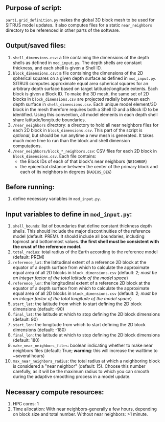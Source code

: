## Purpose of script:
`part1.grid_definition.py` makes the global 3D block mesh to be used for SITRUS model updates. It also computes files for a static `near_neighbors` directory to be referenced in other parts of the software.


## Output/saved files:
1. `shell_dimensions.csv`: a file containing the dimensions of the depth shells as defined in `mod_input.py`. The depth shells are constant thickness, and each shell is given a Shell ID.
2. `block_dimensions.csv`: a file containing the dimensions of the 2D spherical squares on a given depth surface as defined in `mod_input.py`. SITRUS computes approximate equal area spherical squares for an arbitrary depth surface based on target latitude/longitude extents. Each block is given a Block ID. To make the 3D mesh, the same set of 2D blocks in `block_dimensions.csv` are projected radially between each depth surface in `shell_dimensions.csv`. Each unique model element/3D block in the mesh therefore requires both a Shell ID and a Block ID to be identified. Using this convention, all model elements in each depth shell share latitude/longitude boundaries.
3. `/near_neighbors` directory: a directory to hold all near neighbors files for each 2D block in `block_dimensions.csv`. This part of the script is *optional*, but should be run anytime a new mesh is generated. It takes much more time to run than the block and shell dimension computations.
4. `/near_neighbors/block_*_neighbors.csv`: CSV files for each 2D block in `block_dimensions.csv`. Each file contains:
    - the Block IDs of each of that block's near neighbors (`NEIGHBOR`)
    - the epicentral distance between the center of the primary block and each of its neighbors in degrees (`RADIUS_DEG`)


## Before running:
1. define necessary variables in `mod_input.py`.


## Input variables to define in `mod_input.py`:
1. `shell_bounds`: list of boundaries that define constant thickness depth shells. This should include the major discontinuities of the reference model (default: PREM). It should include all boundaries, including topmost and bottommost values. **the first shell must be consistent with the crust of the reference model.**
2. `total_radius`: total radius of the Earth according to the reference model (default: PREM)
3. `reference_lat`: the latitudinal extent of a reference 2D block at the equator of a depth surface from which to calculate the approximate equal area of all 2D blocks in `block_dimensions.csv` (default: 2; _must be an integer factor of the total latitude of the model space_)
4. `reference_lon`: the longitudinal extent of a reference 2D block at the equator of a depth surface from which to calculate the approximate equal area of all 2D blocks in `block_dimensions.csv` (default: 2; _must be an integer factor of the total longitude of the model space_)
5. `start_lat`: the latitude from which to start defining the 2D block dimensions (default: -90)
6. `final_lat`: the latitude at which to stop defining the 2D block dimensions (default: 90)
7. `start_lon`: the longitude from which to start defining the 2D block dimensions (default: -180)
8. `final_lon`: the latitude at which to stop defining the 2D block dimensions (default: 180)
9. `make_near_neighbors_files`: boolean indicating whether to make near neighbors files (default: True; **warning**: this will increase the walltime to ~several hours)
10. `max_near_neighbors_radius`: the total radius at which a neighboring block is considered a "near neighbor" (default: 15). Choose this number carefully, as it will be the maximum radius to which you can smooth during the adaptive smoothing process in a model update.


## Necessary compute resources:
1. HPC cores: 1
2. Time allocation: With near neighbors-generally a few hours, depending on block size and total number. Without near neighbors: >1 minute.